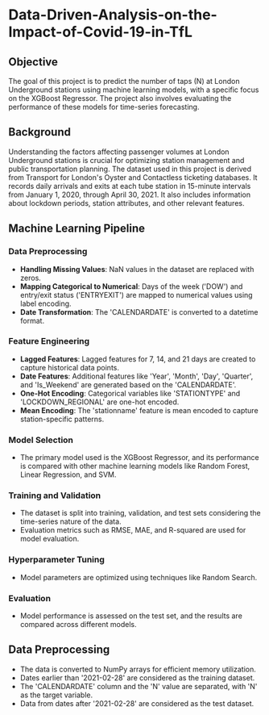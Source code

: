 # Data-Driven-Analysis-on-the-Impact-of-Covid-19-in-TfL

## Objective

The goal of this project is to predict the number of taps (N) at London Underground stations using machine learning models, with a specific focus on the XGBoost Regressor. The project also involves evaluating the performance of these models for time-series forecasting.

## Background

Understanding the factors affecting passenger volumes at London Underground stations is crucial for optimizing station management and public transportation planning. The dataset used in this project is derived from Transport for London's Oyster and Contactless ticketing databases. It records daily arrivals and exits at each tube station in 15-minute intervals from January 1, 2020, through April 30, 2021. It also includes information about lockdown periods, station attributes, and other relevant features.

## Machine Learning Pipeline

### Data Preprocessing

- **Handling Missing Values**: NaN values in the dataset are replaced with zeros.
- **Mapping Categorical to Numerical**: Days of the week ('DOW') and entry/exit status ('ENTRYEXIT') are mapped to numerical values using label encoding.
- **Date Transformation**: The 'CALENDARDATE' is converted to a datetime format.

### Feature Engineering

- **Lagged Features**: Lagged features for 7, 14, and 21 days are created to capture historical data points.
- **Date Features**: Additional features like 'Year', 'Month', 'Day', 'Quarter', and 'Is_Weekend' are generated based on the 'CALENDARDATE'.
- **One-Hot Encoding**: Categorical variables like 'STATIONTYPE' and 'LOCKDOWN_REGIONAL' are one-hot encoded.
- **Mean Encoding**: The 'stationname' feature is mean encoded to capture station-specific patterns.

### Model Selection

- The primary model used is the XGBoost Regressor, and its performance is compared with other machine learning models like Random Forest, Linear Regression, and SVM.

### Training and Validation

- The dataset is split into training, validation, and test sets considering the time-series nature of the data.
- Evaluation metrics such as RMSE, MAE, and R-squared are used for model evaluation.

### Hyperparameter Tuning

- Model parameters are optimized using techniques like Random Search.

### Evaluation

- Model performance is assessed on the test set, and the results are compared across different models.

## Data Preprocessing

- The data is converted to NumPy arrays for efficient memory utilization.
- Dates earlier than '2021-02-28' are considered as the training dataset.
- The 'CALENDARDATE' column and the 'N' value are separated, with 'N' as the target variable.
- Data from dates after '2021-02-28' are considered as the test dataset.


